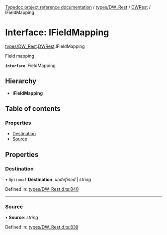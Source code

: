 [Typedoc project reference documentation](../README.md) / [types/DW_Rest](../modules/types_dw_rest.md) / [DWRest](../modules/types_dw_rest.dwrest.md) / IFieldMapping

# Interface: IFieldMapping

[types/DW_Rest](../modules/types_dw_rest.md).[DWRest](../modules/types_dw_rest.dwrest.md).IFieldMapping

Field mapping

**`interface`** IFieldMapping

## Hierarchy

* **IFieldMapping**

## Table of contents

### Properties

- [Destination](types_dw_rest.dwrest.ifieldmapping.md#destination)
- [Source](types_dw_rest.dwrest.ifieldmapping.md#source)

## Properties

### Destination

• `Optional` **Destination**: *undefined* \| *string*

Defined in: [types/DW_Rest.d.ts:840](https://github.com/DocuWare/REST-Sample-TS/blob/6f07cff/src/types/DW_Rest.d.ts#L840)

___

### Source

• **Source**: *string*

Defined in: [types/DW_Rest.d.ts:839](https://github.com/DocuWare/REST-Sample-TS/blob/6f07cff/src/types/DW_Rest.d.ts#L839)
